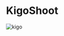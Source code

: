 # KigoShoot

![kigo](https://user-images.githubusercontent.com/73870939/170010730-117dcaa0-45b6-4d3d-99cf-f80579448557.gif)
